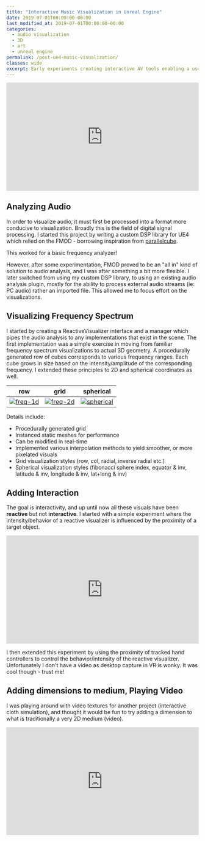 ```yaml
---
title: "Interactive Music Visualization in Unreal Engine"
date: 2019-07-01T00:00:00-00:00
last_modified_at: 2019-07-01T00:00:00-00:00
categories:
  - audio visualization
  - 3D
  - art
  - unreal engine
permalink: /post-ue4-music-visualization/
classes: wide
excerpt: Early experiments creating interactive AV tools enabling a user to play with sound in a 3D context.
---
```


<!-- [![Video](https://yt-embed.herokuapp.com/embed?v=pBBv5oWQoYE){:.align-center}](https://www.youtube.com/watch?v=pBBv5oWQoYE "Video") -->
<div class="video-wrap" style="width:100%; max-width: 600px; margin: auto;">
    <div class="video-container" style="position: relative; overflow: hidden; height: 0; padding-bottom: 56.25%; text-align: center;">
        <iframe src="https://www.youtube.com/embed/pBBv5oWQoYE" title="YouTube video player"
            style="position: absolute; top: 0; left: 0; width: 100%; height: 100%; max-width: 100%;" frameborder="0"
            allow="accelerometer; autoplay; clipboard-write; encrypted-media; gyroscope; picture-in-picture"
            allowfullscreen></iframe>
    </div>
</div>

## Analyzing Audio

In order to visualize audio, it must first be processed into a format more conducive to visualization. Broadly this is the field of digital signal processing. I started this project by writing a custom DSP library for UE4 which relied on the FMOD - borrowing inspiration from [parallelcube](www.parallelcube.com/2018/03/01/using-thirdparty-libraries-in-our-ue4-mobile-project/).

This worked for a basic frequency analyzer!

However, after some experimentation, FMOD proved to be an "all in" kind of solution to audio analysis, and I was after something a bit more flexible. I later switched from using my custom DSP library, to using an existing audio analysis plugin, mostly for the ability to process external audio streams (ie: PC audio) rather an imported file. This allowed me to focus effort on the visualizations.

## Visualizing Frequency Spectrum

I started by creating a ReactiveVisualizer interface and a manager which pipes the audio analysis to any implementations that exist in the scene. The first implementation was a simple exercise in moving from familiar frequency spectrum visualizations to actual 3D geometry. A procedurally generated row of cubes corresponds to various frequency ranges. Each cube grows in size based on the intensity/amplitude of the corresponding frequency. I extended these principles to 2D and spherical coordinates as well.

row | grid | spherical
:-------------------------:|:-------------------------:|:-------------------------:
[![freq-1d](https://yt-embed.herokuapp.com/embed?v=Vc32w8Er-L0)](https://www.youtube.com/watch?v=Vc32w8Er-L0 "freq-1d") | [![freq-2d](https://yt-embed.herokuapp.com/embed?v=cBzsFvg_5VI)](https://www.youtube.com/watch?v=cBzsFvg_5VI "freq-2d")| [![spherical](https://yt-embed.herokuapp.com/embed?v=QBhdw1tvAQM)](https://www.youtube.com/watch?v=QBhdw1tvAQM "spherical")

Details include:

- Procedurally generated grid
- Instanced static meshes for performance
- Can be modified in real-time
- Implemented various interpolation methods to yield smoother, or more pixelated visuals
- Grid visualization styles (row, col, radial, inverse radial etc.)
- Spherical visualization styles (fibonacci sphere index, equator & inv, latitude & inv, longitude & inv, lat+long & inv)

## Adding Interaction

The goal is interactivity, and up until now all these visuals have been **reactive** but not **interactive**. I started with a simple experiment where the intensity/behavior of a reactive visualizer is influenced by the proximity of a target object.

<!-- [![Interactive](https://yt-embed.herokuapp.com/embed?v=OxsfofZAA40){:.align-center}](https://www.youtube.com/watch?v=OxsfofZAA40 "Interactive") -->

<div class="video-wrap" style="width:100%; max-width: 600px; margin: auto;">
    <div class="video-container" style="position: relative; overflow: hidden; height: 0; padding-bottom: 56.25%; text-align: center;">
        <iframe src="https://www.youtube.com/embed/OxsfofZAA40" title="YouTube video player"
            style="position: absolute; top: 0; left: 0; width: 100%; height: 100%; max-width: 100%;" frameborder="0"
            allow="accelerometer; autoplay; clipboard-write; encrypted-media; gyroscope; picture-in-picture"
            allowfullscreen></iframe>
    </div>
</div>

I then extended this experiment by using the proximity of tracked hand controllers to control the behavior/intensity of the reactive visualizer. Unfortunately I don't have a video as desktop capture in VR is wonky. It was cool though - trust me!

## Adding dimensions to medium, Playing Video

I was playing around with video textures for another project (interactive cloth simulation), and thought it would be fun to try adding a dimension to what is traditionally a very 2D medium (video).

<!-- [![Video](https://yt-embed.herokuapp.com/embed?v=pBBv5oWQoYE){:.align-center}](https://www.youtube.com/watch?v=pBBv5oWQoYE "Video") -->

<div class="video-wrap" style="width:100%; max-width: 800px; margin: auto;">
    <div class="video-container" style="position: relative; overflow: hidden; height: 0; padding-bottom: 56.25%; text-align: center;">
        <iframe src="https://www.youtube.com/embed/pBBv5oWQoYE" title="YouTube video player"
            style="position: absolute; top: 0; left: 0; width: 100%; height: 100%; max-width: 100%;" frameborder="0"
            allow="accelerometer; autoplay; clipboard-write; encrypted-media; gyroscope; picture-in-picture"
            allowfullscreen></iframe>
    </div>
</div>
